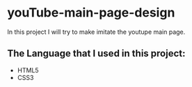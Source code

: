 # youTube-main-page-design
In this project I will try to make imitate the youtupe main page.
## The Language that I used in this project:
- HTML5
- CSS3
